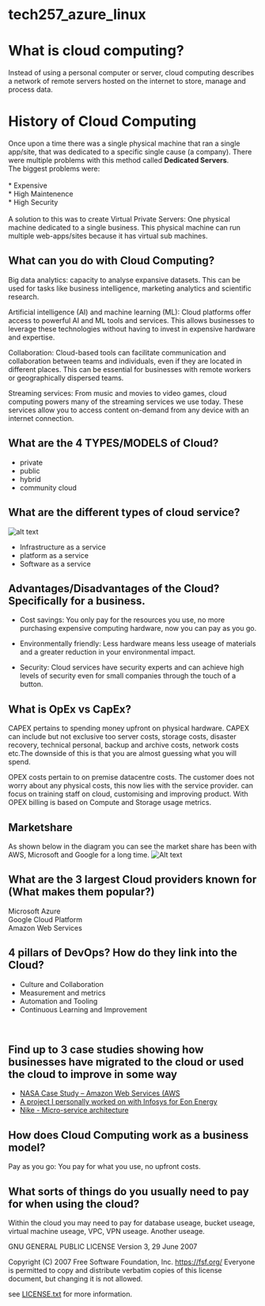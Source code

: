  # tech257_azure_linux

#  What is cloud computing?

Instead of using a personal computer or server, cloud computing describes a network of remote servers hosted on the internet to store, manage and process data.

#  History of Cloud Computing

Once upon a time there was a single physical machine that ran a single app/site, that was dedicated to a specific single cause (a company). There were multiple problems with this method called **Dedicated Servers**. <br>
The biggest problems were: <br>
<br>
                * Expensive <br>
                * High Maintenence <br>
                * High Security <br>
                <br>
A solution to this was to create Virtual Private Servers:
One physical machine dedicated to a single business.
This physical machine can run multiple web-apps/sites because it has virtual sub machines.


## What can you do with Cloud Computing?

Big data analytics: capacity to analyse expansive datasets. This can be used for tasks like business intelligence, marketing analytics and scientific research.

Artificial intelligence (AI) and machine learning (ML): Cloud platforms offer access to powerful AI and ML tools and services. This allows businesses to leverage these technologies without having to invest in expensive hardware and expertise.

Collaboration: Cloud-based tools can facilitate communication and collaboration between teams and individuals, even if they are located in different places. This can be essential for businesses with remote workers or geographically dispersed teams.

Streaming services:  From music and movies to video games, cloud computing powers many of the streaming services we use today.  These services allow you to access content on-demand from any device with an internet connection.

## What are the 4 TYPES/MODELS of Cloud?

* private <br>
* public <br>
* hybrid <br>
* community cloud

## What are the different types of cloud service?

![alt text](https://cdn1.plesk.com/wp-content/uploads/2018/07/02113945/large-visual-1.jpg)


* Infrastructure as a service
* platform as a service 
* Software as a service

## Advantages/Disadvantages of the Cloud? Specifically for a business.

* Cost savings: You only pay for the resources you use, no more purchasing expensive computing hardware, now you can pay as you go.

* Environmentally friendly: Less hardware means less useage of materials and a greater reduction in your environmental impact.

* Security: Cloud services have security experts and can achieve high levels of security even for small companies through the touch of a button.

##  What is OpEx vs CapEx?

CAPEX pertains to spending money upfront on physical hardware. CAPEX can include but not exclusive too server costs, storage costs, disaster recovery, technical personal, backup and archive costs, network costs etc.The downside of this is that you are almost guessing what you will spend.

OPEX  costs pertain to on premise datacentre costs. The customer does not worry about any physical costs, this now lies with the service provider. can focus on training staff on cloud, customising and improving product. With OPEX billing is based on Compute and Storage usage metrics.

## Marketshare 

As shown below in the diagram you can see the market share has been with AWS, Microsoft and Google for a long time.
![Alt text](https://kinsta.com/wp-content/uploads/2019/10/cloud-market-growth-2019-1.png)


## What are the 3 largest Cloud providers known for (What makes them popular?)

Microsoft Azure <br>
Google Cloud Platform <br>
Amazon Web Services <br>

##  4 pillars of DevOps? How do they link into the Cloud?

* Culture and Collaboration <br>
* Measurement and metrics <br>
* Automation and Tooling <br>
* Continuous Learning and Improvement <br>
<br>

## Find up to 3 case studies showing how businesses have migrated to the cloud or used the cloud to improve in some way

* [NASA Case Study – Amazon Web Services (AWS](aws.amazon.com/partners/success/nasa-image-library/)
* [A project I personally worked on with Infosys for Eon Energy](https://www.forbes.com/sites/patrickmoorhead/2022/10/24/eon-powers-to-a-successful-digital-transformation/)
* [Nike - Micro-service architecture](https://medium.com/nikeengineering/nikes-cloud-journey-at-aws-re-invent-aa2e6eaefa55)




## How does Cloud Computing work as a business model?

Pay as you go: You pay for what you use, no upfront costs.

## What sorts of things do you usually need to pay for when using the cloud?

Within the cloud you may need to pay for database useage, bucket useage, virtual machine useage, VPC, VPN useage. Another useage.


GNU GENERAL PUBLIC LICENSE
                       Version 3, 29 June 2007

 Copyright (C) 2007 Free Software Foundation, Inc. <https://fsf.org/>
 Everyone is permitted to copy and distribute verbatim copies
 of this license document, but changing it is not allowed.

see [LICENSE.txt]() for more information.
